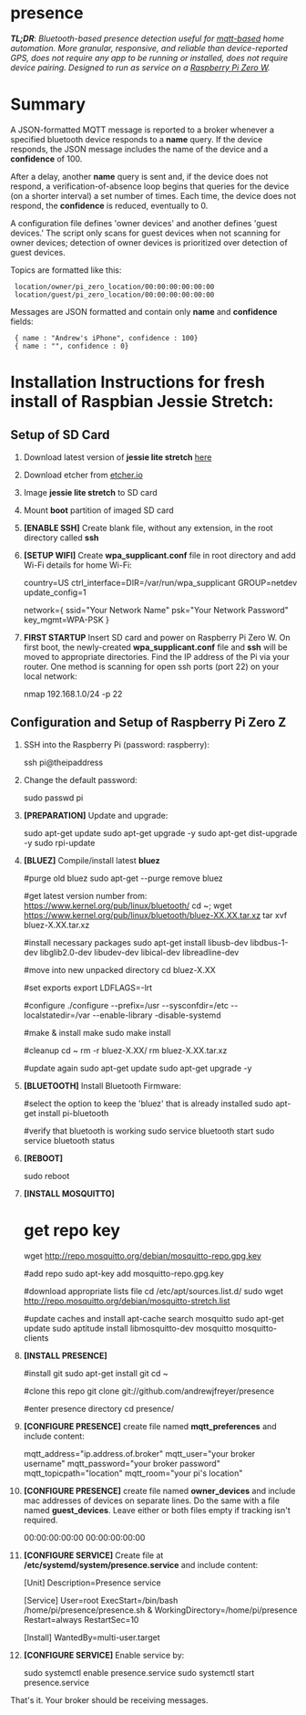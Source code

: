 presence
=======

***TL;DR***: *Bluetooth-based presence detection useful for [mqtt-based](http://mqtt.org) home automation. More granular, responsive, and reliable than device-reported GPS, does not require any app to be running or installed, does not require device pairing. Designed to run as service on a [Raspberry Pi Zero W](https://www.raspberrypi.org/products/raspberry-pi-zero-w/).*

<h1>Summary</h1>

A JSON-formatted MQTT message is reported to a broker whenever a specified bluetooth device responds to a **name** query. If the device responds, the JSON message includes the name of the device and a **confidence** of 100. 

After a delay, another **name** query is sent and, if the device does not respond, a verification-of-absence loop begins that queries for the device (on a shorter interval) a set number of times. Each time, the device does not respond, the **confidence** is reduced, eventually to 0. 

A configuration file defines 'owner devices' and another defines 'guest devices.' The script only scans for guest devices when not scanning for owner devices; detection of owner devices is prioritized over detection of guest devices. 

Topics are formatted like this:

     location/owner/pi_zero_location/00:00:00:00:00:00 
     location/guest/pi_zero_location/00:00:00:00:00:00

Messages are JSON formatted and contain only **name** and **confidence** fields:

     { name : "Andrew's iPhone", confidence : 100}
     { name : "", confidence : 0}

<h1>Installation Instructions for fresh install of Raspbian Jessie Stretch:</h1>

<h2>Setup of SD Card</h2>

1. Download latest version of **jessie lite stretch** [here](https://downloads.raspberrypi.org/raspbian_lite_latest)

2. Download etcher from [etcher.io](https://etcher.io)

3. Image **jessie lite stretch** to SD card

4. Mount **boot** partition of imaged SD card

5. **[ENABLE SSH]** Create blank file, without any extension, in the root directory called **ssh**

6. **[SETUP WIFI]** Create **wpa_supplicant.conf** file in root directory and add Wi-Fi details for home Wi-Fi:

    country=US
        ctrl_interface=DIR=/var/run/wpa_supplicant GROUP=netdev
        update_config=1

    network={
        ssid="Your Network Name"
        psk="Your Network Password"
        key_mgmt=WPA-PSK
    }

 7. **FIRST STARTUP** Insert SD card and power on Raspberry Pi Zero W. On first boot, the newly-created **wpa_supplicant.conf** file and **ssh** will be moved to appropriate directories. Find the IP address of the Pi via your router. One method is scanning for open ssh ports (port 22) on your local network:

      nmap 192.168.1.0/24 -p 22

<h2>Configuration and Setup of Raspberry Pi Zero Z</h2>

1. SSH into the Raspberry Pi (password: raspberry):

     ssh pi@theipaddress

2. Change the default password:

     sudo passwd pi

3. **[PREPARATION]** Update and upgrade:

    sudo apt-get update
    sudo apt-get upgrade -y
    sudo apt-get dist-upgrade -y
    sudo rpi-update

4. **[BLUEZ]** Compile/install latest **bluez**

    #purge old bluez
    sudo apt-get --purge remove bluez

    #get latest version number from: https://www.kernel.org/pub/linux/bluetooth/
    cd ~; wget https://www.kernel.org/pub/linux/bluetooth/bluez-XX.XX.tar.xz
    tar xvf bluez-X.XX.tar.xz
    
    #install necessary packages
    sudo apt-get install libusb-dev libdbus-1-dev libglib2.0-dev libudev-dev libical-dev libreadline-dev
    
    #move into new unpacked directory
    cd bluez-X.XX

    #set exports
    export LDFLAGS=-lrt

    #configure 
    ./configure --prefix=/usr --sysconfdir=/etc --localstatedir=/var --enable-library -disable-systemd

    #make & install
    make
    sudo make install

    #cleanup
    cd ~
    rm -r bluez-X.XX/
    rm bluez-X.XX.tar.xz
   
    #update again
    sudo apt-get update
    sudo apt-get upgrade -y

6. **[BLUETOOTH]** Install Bluetooth Firmware:
   
    #select the option to keep the 'bluez' that is already installed
    sudo apt-get install pi-bluetooth

    #verify that bluetooth is working
    sudo service bluetooth start
    sudo service bluetooth status

7. **[REBOOT]**

    sudo reboot

8. **[INSTALL MOSQUITTO]**

    # get repo key
    wget http://repo.mosquitto.org/debian/mosquitto-repo.gpg.key

    #add repo
    sudo apt-key add mosquitto-repo.gpg.key

    #download appropriate lists file 
    cd /etc/apt/sources.list.d/
    sudo wget http://repo.mosquitto.org/debian/mosquitto-stretch.list

    #update caches and install 
    apt-cache search mosquitto
    sudo apt-get update
    sudo aptitude install libmosquitto-dev mosquitto mosquitto-clients

9. **[INSTALL PRESENCE]**

    #install git
    sudo apt-get install git
    cd ~

    #clone this repo
    git clone git://github.com/andrewjfreyer/presence

    #enter presence directory
    cd presence/

10. **[CONFIGURE PRESENCE]** create file named **mqtt_preferences** and include content:

    mqtt_address="ip.address.of.broker"
    mqtt_user="your broker username"
    mqtt_password="your broker password"
    mqtt_topicpath="location"
    mqtt_room="your pi's location"

11. **[CONFIGURE PRESENCE]** create file named **owner_devices** and include mac addresses of devices on separate lines. Do the same with a file named **guest_devices**. Leave either or both files empty if tracking isn't required.

    00:00:00:00:00
    00:00:00:00:00

12. **[CONFIGURE SERVICE]** Create file at **/etc/systemd/system/presence.service** and include content:

    [Unit]
    Description=Presence service

    [Service]
    User=root
    ExecStart=/bin/bash /home/pi/presence/presence.sh &
    WorkingDirectory=/home/pi/presence
    Restart=always
    RestartSec=10

    [Install]
    WantedBy=multi-user.target


13. **[CONFIGURE SERVICE]** Enable service by:

    sudo systemctl enable presence.service
    sudo systemctl start presence.service


That's it. Your broker should be receiving messages. 

